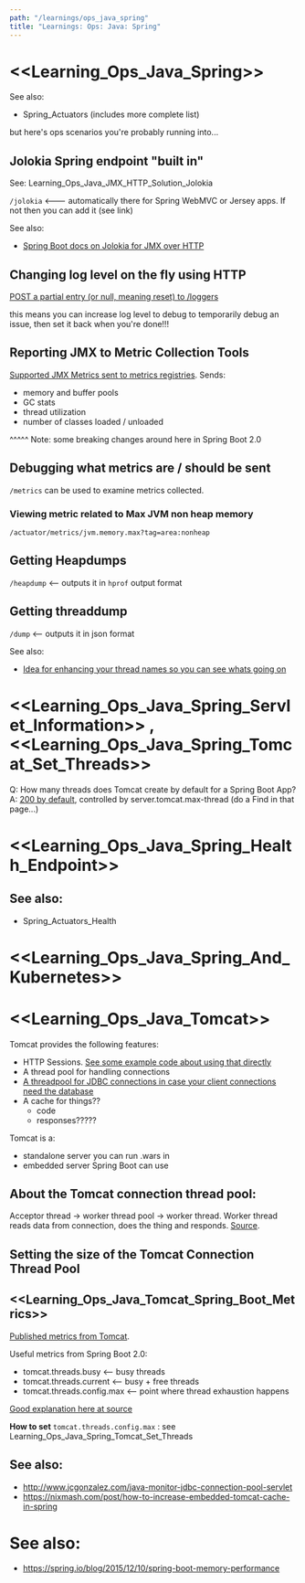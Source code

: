 ```yaml
---
path: "/learnings/ops_java_spring"
title: "Learnings: Ops: Java: Spring"
---
```



# <<Learning_Ops_Java_Spring>>

See also: 

  * Spring_Actuators  (includes more complete list)
  
but here's ops scenarios you're probably running into...


## Jolokia Spring endpoint "built in"

See: Learning_Ops_Java_JMX_HTTP_Solution_Jolokia

`/jolokia`  <--- automatically there for Spring WebMVC or Jersey apps. If not then you can add it (see link)

See also:

  * [Spring Boot docs on Jolokia for JMX over HTTP](https://docs.spring.io/spring-boot/docs/current/reference/html/production-ready-jmx.html#production-ready-jolokia)


## Changing log level on the fly using HTTP

[POST a partial entry (or null, meaning reset) to /loggers](https://docs.spring.io/spring-boot/docs/current/reference/html/production-ready-loggers.html)

this means you can increase log level to debug to temporarily debug an issue, then set it back when you're done!!!

## Reporting JMX to Metric Collection Tools

[Supported JMX Metrics sent to metrics registries](https://docs.spring.io/spring-boot/docs/current/reference/html/production-ready-metrics.html#production-ready-metrics-meter). Sends:

  * memory and buffer pools
  * GC stats
  * thread utilization
  * number of classes loaded / unloaded

^^^^^ Note: some breaking changes around here in Spring Boot 2.0

## Debugging what metrics are / should be sent

`/metrics` can be used to examine metrics collected.

### Viewing metric related to Max JVM non heap memory

`/actuator/metrics/jvm.memory.max?tag=area:nonheap`

## Getting Heapdumps

`/heapdump` <-- outputs it in `hprof` output format

## Getting threaddump

`/dump`  <-- outputs it in json format

See also:

  * [Idea for enhancing your thread names so you can see whats going on](https://moelholm.com/2016/08/15/spring-boot-enhance-your-threaddumps/)

# <<Learning_Ops_Java_Spring_Servlet_Information>> , <<Learning_Ops_Java_Spring_Tomcat_Set_Threads>>

Q: How many threads does Tomcat create by default for a Spring Boot App?
A: [200 by default](https://docs.spring.io/spring-boot/docs/current/reference/html/common-application-properties.html), controlled by server.tomcat.max-thread (do a Find in that page...)



# <<Learning_Ops_Java_Spring_Health_Endpoint>>

## See also:

  * Spring_Actuators_Health

# <<Learning_Ops_Java_Spring_And_Kubernetes>>

# <<Learning_Ops_Java_Tomcat>>

Tomcat provides the following features:

  * HTTP Sessions. [See some example code about using that directly](https://www.oxxus.net/tutorials/tomcat/persistent-sessions)
  * A thread pool for handling connections
  * [A threadpool for JDBC connections in case your client connections need the database](https://blog.zenika.com/2013/01/30/using-tomcat-jdbc-connection-pool-in-a-standalone-environment/)
  * A cache for things??
    - code
    - responses?????

Tomcat is a:

  * standalone server you can run .wars in
  * embedded server Spring Boot can use

## About the Tomcat connection thread pool:

Acceptor thread -> worker thread pool -> worker thread. Worker thread reads data from connection, does the thing and responds. [Source](https://medium.com/netflix-techblog/tuning-tomcat-for-a-high-throughput-fail-fast-system-e4d7b2fc163f).

## Setting the size of the Tomcat Connection Thread Pool

## <<Learning_Ops_Java_Tomcat_Spring_Boot_Metrics>>

[Published metrics from Tomcat](https://github.com/micrometer-metrics/micrometer/blob/master/micrometer-core/src/main/java/io/micrometer/core/instrument/binder/tomcat/TomcatMetrics.java).

Useful metrics from Spring Boot 2.0:

  * tomcat.threads.busy        <-- busy threads
  * tomcat.threads.current     <-- busy + free threads
  * tomcat.threads.config.max  <-- point where thread exhaustion happens

[Good explanation here at source](https://stackoverflow.com/a/41578938/224334)

**How to set** `tomcat.threads.config.max` : see Learning_Ops_Java_Spring_Tomcat_Set_Threads


## See also:

  * http://www.jcgonzalez.com/java-monitor-jdbc-connection-pool-servlet
  * https://nixmash.com/post/how-to-increase-embedded-tomcat-cache-in-spring


# See also:

  * https://spring.io/blog/2015/12/10/spring-boot-memory-performance
